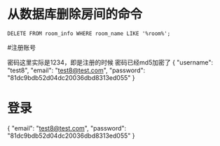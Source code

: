 
# 从数据库删除房间的命令
```
DELETE FROM room_info WHERE room_name LIKE '%room%';
```

#注册账号

密码这里实际是1234，即是注册的时候 密码已经md5加密了
{
  "username": "test8",
  "email": "test8@test.com",
  "password": "81dc9bdb52d04dc20036dbd8313ed055"
}

# 登录
{
  "email": "test8@test.com",
  "password": "81dc9bdb52d04dc20036dbd8313ed055"
}